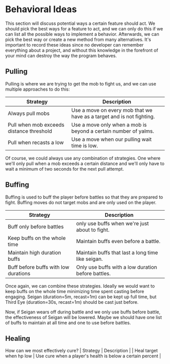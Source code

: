 # Behavioral Ideas
This section will discuss potential ways a certain feature should act. We should pick the best ways for a feature to act, and we can only do this if we can list all the possible ways to implement a behavior. Afterwards, we can pick the best way or create a new method from many alternatives. It's important to record these ideas since no developer can remember everything about a project, and without this knowledge in the forefront of your mind can destroy the way the program behaves. 

## Pulling
Pulling is where we are trying to get the mob to fight us, and we can use multiple approaches to do this: 

| Strategy | Description |
|----------|-------------|
| Always pull mobs | Use a move on every mob that we have as a target and is not fighting. |
| Pull when mob exceeds distance threshold | Use a move only when a mob is beyond a certain number of yalms. |
| Pull when recasts a low | Use a move when our pulling wait time is low. |

Of course, we could always use any combination of strategies. One where we'll only pull when a mob exceeds a certain distance and we'll only have to wait a minimum of two seconds for the next pull attempt. 

## Buffing
Buffing is used to buff the player before battles so that they are prepared to fight. Buffing moves do not target mobs and are only used on the player. 

| Strategy | Description |
|----------|-------------|
| Buff only before battles | only use buffs when we're just about to fight. | 
| Keep buffs on the whole time | Maintain buffs even before a battle. | 
| Maintain high duration buffs | Maintain buffs that last a long time like seigan. | 
| Buff before buffs with low durations | Only use buffs with a low duration before battles. | 

Once again, we can combine these strategies. Ideally we would want to keep buffs on the whole time minimizing time spent casting before engaging. Seigan (duration=5m, recast=1m) can be kept up full time, but Third Eye (duration=30s, recast=1m) should be cast just before. 

Now, if Seigan wears off during battle and we only use buffs before battle, the effectiveness of Seigan will be lowered. Maybe we should have one list of buffs to maintain at all time and one to use before battles. 

## Healing
How can we most effectively cure?
| Strategy | Description |
| Heal target when hp low | Use cure when a player's health is below a certain percent |